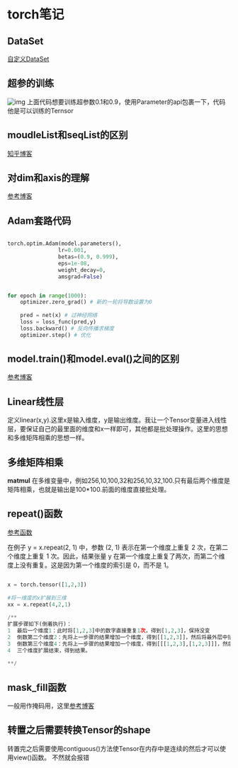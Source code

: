 # torch笔记

## DataSet

[自定义DataSet](https://zhuanlan.zhihu.com/p/105507334)

## 超参的训练
![img](https://img2023.cnblogs.com/blog/2286223/202305/2286223-20230530160755124-672694820.png)
上面代码想要训练超参数0.1和0.9，使用Parameter的api包裹一下，代码他是可以训练的Ternsor

## moudleList和seqList的区别
[知乎博客](https://zhuanlan.zhihu.com/p/75206669)

## 对dim和axis的理解
[参考博客](https://blog.csdn.net/znsoft/article/details/104384409) 


## Adam套路代码


```python

torch.optim.Adam(model.parameters(),
                lr=0.001,
                betas=(0.9, 0.999),
                eps=1e-08,
                weight_decay=0,
                amsgrad=False)


for epoch in range(1000):
    optimizer.zero_grad() # 新的一轮将导数设置为0
     
    pred = net(x) # 过神经网络
    loss = loss_func(pred,y)
    loss.backward() # 反向传播求梯度
    optimizer.step() # 优化

```

## model.train()和model.eval()之间的区别

[参考博客](https://zhuanlan.zhihu.com/p/494060986)

## Linear线性层

定义linear(x,y).这里x是输入维度，y是输出维度。我让一个Tensor变量进入线性层，要保证自己的最里面的维度和x一样即可，其他都是批处理操作。这里的思想和多维矩阵相乘的思想一样。
## 多维矩阵相乘

**matmul** 在多维变量中，例如256,10,100,32和256,10,32,100.只有最后两个维度是矩阵相乘，也就是输出是100*100.前面的维度直接批处理。


## repeat()函数
[参考函数](https://www.cnblogs.com/vvzhang/p/16100045.html#:~:text=Pytorch%E7%9A%84repeat%E5%87%BD%E6%95%B0%20repeat%E5%8F%AF%E4%BB%A5%E5%AE%8C%E6%88%90%E6%8C%87%E5%AE%9A%E7%BB%B4%E5%BA%A6%E4%B8%8A%E7%9A%84%E5%A4%8D%E5%88%B6%20import%20torch%20a%20%3D%20torch.randn%20%283%2C,1.1322%2C%20-0.7117%5D%5D%29%20b%20%3D%20a.repeat%20%281%2C2%29%20b%2Cb.size%20%28%29)

在例子 y = x.repeat(2, 1) 中，参数 (2, 1) 表示在第一个维度上重复 2 次，在第二个维度上重复 1 次。因此，结果张量 y 在第一个维度上重复了两次，而第二个维度上没有重复。这是因为第一个维度的索引是 0，而不是 1。

```python

x = torch.tensor([1,2,3])
 
#将一维度的x扩展到三维
xx = x.repeat(4,2,1)
 
/**
扩展步骤如下(倒着执行)：
1  最后一个维度1：此时将[1,2,3]中的数字直接重复1次，得到[1,2,3]，保持没变
2  倒数第二个维度2：先将上一步骤的结果增加一个维度，得到[[1,2,3]]，然后将最外层中括号中的整体重复2次，得到[[1,2,3],[1,2,3]]
3  倒数第三个维度4：先将上一步骤的结果增加一个维度，得到[[[1,2,3],[1,2,3]]]，然后将最外层中括号中的整体重复4次，得到[[[1,2,3],[1,2,3]],[[1,2,3],[1,2,3]],[[1,2,3],[1,2,3]],[[1,2,3],[1,2,3]]]
4  三个维度扩展结束，得到结果。
 
**/
```

## mask_fill函数
一般用作掩码用，这里[参考博客](https://blog.csdn.net/jianyingyao7658/article/details/103382654)


## 转置之后需要转换Tensor的shape

转置完之后需要使用contiguous()方法使Tensor在内存中是连续的然后才可以使用view()函数。
不然就会报错
